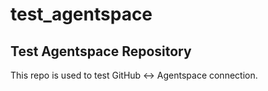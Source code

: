 # test_agentspace
## Test Agentspace Repository
This repo is used to test GitHub ↔ Agentspace connection.
